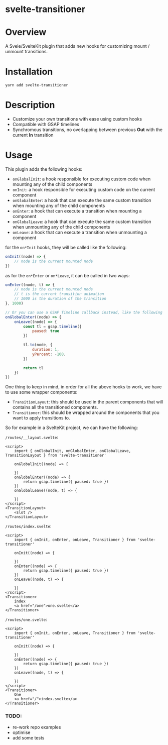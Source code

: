 # svelte-transitioner

# Overview
A Svele/SvelteKit plugin that adds new hooks for customizing mount / unmount transitions.


# Installation
```
yarn add svelte-transitioner
```


# Description
- Customize your own transitions with ease using custom hooks
- Compatible with GSAP timelines
- Synchromous transitions, no overlapping between previous **Out** with the current **In** transition


# Usage
This plugin adds the following hooks:
- `onGlobalInit`: a hook responsible for executing custom code when mounting any of the child components
- `onInit`: a hook responsible for executing custom code on the current component
- `onGlobalEnter`: a hook that can execute the same custom transition when mounting any of the child components
- `onEnter`: a hook that can execute a transition when mounting a component
- `onGlobalLeave`: a hook that can execute the same custom transition when unmounting any of the child components
- `onLeave`: a hook that can execute a transition when unmounting a component

for the `on*Init` hooks, they will be called like the following:
```Javascript
onInit((node) => {
    // node is the current mounted node
})
```
as for the `on*Enter` or `on*Leave`, it can be called in two ways:
```Javascript
onEnter((node, t) => {
    // node is the current mounted node
    // t is the current transition animation
    // 1000 is the duration of the transition
}, 1000)

// Or you can use a GSAP Timeline callback instead, like the following
onGlobalEnter((node) => {
    onLeave((node) => {
        const tl = gsap.timeline({
            paused: true
        })

        tl.to(node, {
            duration: 1,
            yPercent: -100,
        })

        return tl
    })
})
```

One thing to keep in mind, in order for all the above hooks to work, we have to use some wrapper components:
- `TransitionLayout`: this should be used in the parent components that will contains all the transitioned components.
- `Transitioner`: this should be wrapped around the components that you want to apply transitions to.

So for example in a SvelteKit project, we can have the following:

`/routes/__layout.svelte`:
```Svelte
<script>
    import { onGlobalInit, onGlobalEnter, onGlobalLeave, TransitionLayout } from 'svelte-transitioner'

    onGlobalInit((node) => {

    })
    onGlobalEnter((node) => {
        return gsap.timeline({ paused: true })
    })
    onGlobalLeave((node, t) => {

    })
</script>
<TransitionLayout>
    <slot />
</TransitionLayout>
```
`/routes/index.svelte`:
```Svelte
<script>
    import { onInit, onEnter, onLeave, Transitioner } from 'svelte-transitioner'

    onInit((node) => {

    })
    onEnter((node) => {
        return gsap.timeline({ paused: true })
    })
    onLeave((node, t) => {

    })
</script>
<Transitioner>
    index
    <a href="/one">one.svelte</a>
</Transitioner>
```
`/routes/one.svelte`:
```Svelte
<script>
    import { onInit, onEnter, onLeave, Transitioner } from 'svelte-transitioner'

    onInit((node) => {

    })
    onEnter((node) => {
        return gsap.timeline({ paused: true })
    })
    onLeave((node, t) => {

    })
</script>
<Transitioner>
    One
    <a href="/">index.svelte</a>
</Transitioner>
```

### TODO:
- re-work repo examples
- optimise
- add some tests
